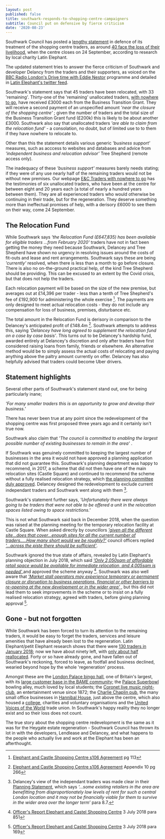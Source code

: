 ```yaml
---
layout: post
published: false
title: southwark-responds-to-shopping-centre-campaigners
subtitle: Council put on defensive by fierce criticism
date: '2020-08-23'
---
```

 

Southwark Council has posted a [lengthy statement](https://www.southwark.gov.uk/regeneration/elephant-and-castle?chapter=13) in defence of its treatment of the shopping centre traders, as around [40 face the loss of their livelihood](https://latinelephant.org/displaced-traders-with-no-relocation/#Sayed), when the centre closes on 24 September, according to research by local charity Latin Elephant.

The updated statement tries to answer the fierce criticism of Southwark and developer Delancy from the traders and their supporters, as voiced on the [BBC Radio London's Drive time with Eddie Nestor](https://www.bbc.co.uk/sounds/play/p08pkr7b) programme and detailed in [Latin Elephant's twitter feed](https://twitter.com/LatinElephant?ref_src=twsrc%5Egoogle%7Ctwcamp%5Eserp%7Ctwgr%5Eauthor).

Southwark's statement says that 45 traders have been relocated, with 33 'remaining'.  Thirty-one of the 'remaining' unallocated traders, [with nowhere to go](https://twitter.com/LatinElephant), have received £3000 each from the Business Transition Grant.  They will receive a second payment of an unspecified amount _'near the closure of the shopping centre'_ ;  given the number of traders and the total size of the Business Transition Grant fund (£200k) this is likely to be about another £3000.  Southwark also say that unallocated traders _'are able to claim from the relocation fund'_ - a consolation, no doubt, but of limited use to to them if they have nowhere to relocate to.

Other than this the statement details various generic _'business support'_ measures, such as acccess to websites and databases and advice from _'independent business and relocation advisor'_ Tree Shepherd (remote access only).

The inadequacy of these _'business support'_ measures barely needs stating; if they were of any use nearly half of the remaining traders would not be without new premises.  Our webpage [E&C Traders with nowhere to go](http://35percent.org/traders-expelled-by-regeneration/) has the testimonies of six unallocated traders, who have been at the centre for between eight and 20 years each (a total of nearly a hundred years between them). They are all experienced traders who would otherwise be continuing in their trade, but for the regeneration.  They deserve something more than ineffectual promises of help, with a derisory £6000 to see them on their way, come 24 September.

## The Relocation Fund

While Southwark says _'the Relocation Fund (£647,835) has been available for eligible traders ...from February 2020'_ traders have not in fact been getting the money they need because Southwark, Delancey and Tree Shepherd have shown no urgency in resolving issues around the costs of fit-outs and lease and rent arrangements.  Southwark says these are being _'currently'_ resolved, when there is less than a month to go before closure.  There is also no on-the-ground practical help, of the kind Tree Shepherd should be providing.  This can be excused to an extent by the Covid crisis, but that does not help the traders.

Each relocation payment will be based on the size of the new premise, but averages out at £14,396 per trader - less than a tenth of Tree Shepherd's fee of £192,900 for administering the whole exercise [^1].  The payments are only designed to meet actual relocation costs - they do not include any compensation for loss of business, premises, disturbance etc.

The total amount in the Relocation Fund is derisory in comparison to the Delancey's anticipated profit of £148.4m [^2]. Southwark attempts to address this, saying _'Delancey have long agreed to supplement the relocation fund on a case by case basis'_.  This turns out to be Delancey's hardship fund, awarded entirely at Delancey's discretion and only after traders have first considered raising loans from family, friends or elsewhere.  An alternative method would be to simply assess the actual costs of relocating and paying anything above the paltry amount currently on offer. Delancey has also helpfully advised that traders could become Uber drivers.

## Statement highlights

Several other parts of Southwark's statement stand out, one for being particularly inane;

_'For many smaller traders this is an opportunity to grow and develop their business.'_

There has never been true at any point since the redevelopment of the shopping centre was first proposed three years ago and it certainly isn't true now.

Southwark also claim that _'The council is committed to enabling the largest possible number of existing businesses to remain in the area'_ .

If Southwark was genuinely committed to keeping the largest number of businesses in the area it would not have approved a planning application that did not guarantee this.  Southwark's planning department was happy to recommend, in 2017, a scheme that did not then have one of the main relocation sites (Castle Square) and continued to recommend the scheme without a fully realised relocation strategy, which [the planning committee duly approved](http://moderngov.southwark.gov.uk/mgAi.aspx?ID=49413). Delancey designed the redevelopment to exclude current independant traders and Southwark went along with them [^3].  

Southwark's statement further says, _'Unfortunately there were always going to be traders that were not able to be offered a unit in
the relocation spaces listed owing to space restrictions.'_

This is not what Southwark said back in December 2018, when the question was raised at the planning meeting for the temporary relocation facility at Castle Square. When asked directly by councillors [_'given all the different site...does that cover...enough sites for all the current number of traders.....How many short would we be roughly?'_](https://twitter.com/elephant_petit/status/1081278395504197633) council officers replied [ _'...across the piste there should be sufficient'_](https://twitter.com/elephant_petit/status/1081278395504197633).

Southwark ignored the true state of affairs, revealed by Latin Elephant's planning objection in July 2018, which said [ _'Only 2,050sqm of affordable retail space would be available for immediate relocation, and 4,005sqm is needed'_ ](http://planbuild.southwark.gov.uk/documents/?GetDocument=%7b%7b%7b!HvOs1eG7BYgl0hYZ8SIm5w%3d%3d!%7d%7d%7d) and approved the scheme anyway [^4]. Southwark was also well aware that [ _'Market stall operators may experience temporary or permanent closure or disruption to business operations, financial or other barriers to re-opening at the new development or in the wider area'_  ,](http://planbuild.southwark.gov.uk/documents/?GetDocument=%7b%7b%7b!HvOs1eG7BYgl0hYZ8SIm5w%3d%3d!%7d%7d%7d) but this did not lead them to seek improvements in the scheme or to insist on a fully realised relocation strategy, agreed with traders, before giving planning approval [^5].

## Gone - but not forgotten

While Southwark has been forced to turn its attention to the remaining traders, it would be easy to forget the traders, services and leisure amenities that have already been lost to the regeneration.  Latin Elephant/petit Elephant research shows that there were [130 traders in January 2018](https://latinelephant.org/map/); now we have about ninety left, with [only about half reallocated](https://latinelephant.org/displaced-traders-with-no-relocation/#Sayed).  Forty or so have already gone, and have fallen out of Southwark's reckoning, forced to leave, as footfall and business declined, wearied beyond hope by the whole 'regeneration' process.

Amongst these are the [London Palace bingo hall](http://www.palacebingo.co.uk/london-palace/), one of Britain's largest, with its [large customer base in the BAME community](https://www.southwarknews.co.uk/news/demolition-elephant-castle-shopping-centre-bingo-hall-impact-bme-elderly-ladies-break-community/); the [Palace Superbowl](https://www.facebook.com/londonbowling/) bowling alley, much loved by local students; the [Coronet live music night-club](https://en.wikipedia.org/wiki/The_Coronet), an entertainment venue since 1872; the [Charlie Chaplin pub](https://www.youtube.com/watch?v=3S_S3ZNZYq8),  the many small office businesses in [Hannibal House](https://www.london-se1.co.uk/news/view/4703), just above the centre, which also housed a [college](https://www.london-se1.co.uk/news/view/7978), charities and voluntary organisations and the [United Voices of the World](https://www.uvwunion.org.uk/news/uvw-needs-new-home) trade union.  In Southwark's happy reality they no longer exist and so their loss does not count.

The true story about the shopping centre redevelopment is the same as it was for the Heygate estate regeneration - Southwark Council has thrown its lot in with the developers, Lendlease and Delancey, and what happens to the people who actually live and work at the Elephant has been an afterthought.




[^1]: [Elephant and Castle Shopping Centre s106 Agreement](https://www.docdroid.net/wIuSC8m/shoppingcentres106-pdf) pg 113  

[^2]: [Elephant and Castle Shopping Centre s106 Agreement](https://www.docdroid.net/wIuSC8m/shoppingcentres106-pdf) Appendix 10 pg 266

[^3]: Delancey's view of the independant traders was made clear in their [Planning Statement](http://planbuild.southwark.gov.uk/documents/?GetDocument=%7b%7b%7b!LnbCaTCiMmUoN4H%2fUA2yyg%3d%3d!%7d%7d%7d), which says _‘…some existing retailers in the area are benefitting from disproportionately low levels of rent for such a central London location and it may not be financially viable for them to survive in the wider area over the longer term’_ para 8.7.

[^4]: [Officer's Report Elephant and Castel Shopping Centre](http://planbuild.southwark.gov.uk/documents/?GetDocument=%7b%7b%7b!HvOs1eG7BYgl0hYZ8SIm5w%3d%3d!%7d%7d%7d) 3 July 2018 para 851

[^5]: [Officer's Report Elephant and Castel Shopping Centre](http://planbuild.southwark.gov.uk/documents/?GetDocument=%7b%7b%7b!HvOs1eG7BYgl0hYZ8SIm5w%3d%3d!%7d%7d%7d) 3 July 2018 para 169